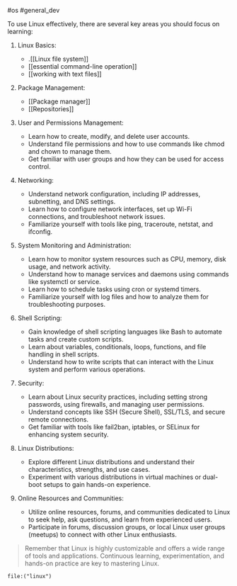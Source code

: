 #os #general_dev

To use Linux effectively, there are several key areas you should focus on learning:

1. Linux Basics:
    - .[[Linux file system]]
   - [[essential command-line operation]]
   - [[working with text files]]

2. Package Management:
   - [[Package manager]]
   - [[Repositories]]

3. User and Permissions Management:
   - Learn how to create, modify, and delete user accounts.
   - Understand file permissions and how to use commands like chmod and chown to manage them.
   - Get familiar with user groups and how they can be used for access control.

4. Networking:
   - Understand network configuration, including IP addresses, subnetting, and DNS settings.
   - Learn how to configure network interfaces, set up Wi-Fi connections, and troubleshoot network issues.
   - Familiarize yourself with tools like ping, traceroute, netstat, and ifconfig.

5. System Monitoring and Administration:
   - Learn how to monitor system resources such as CPU, memory, disk usage, and network activity.
   - Understand how to manage services and daemons using commands like systemctl or service.
   - Learn how to schedule tasks using cron or systemd timers.
   - Familiarize yourself with log files and how to analyze them for troubleshooting purposes.

6. Shell Scripting:
   - Gain knowledge of shell scripting languages like Bash to automate tasks and create custom scripts.
   - Learn about variables, conditionals, loops, functions, and file handling in shell scripts.
   - Understand how to write scripts that can interact with the Linux system and perform various operations.

7. Security:
   - Learn about Linux security practices, including setting strong passwords, using firewalls, and managing user permissions.
   - Understand concepts like SSH (Secure Shell), SSL/TLS, and secure remote connections.
   - Get familiar with tools like fail2ban, iptables, or SELinux for enhancing system security.

8. Linux Distributions:
   - Explore different Linux distributions and understand their characteristics, strengths, and use cases.
   - Experiment with various distributions in virtual machines or dual-boot setups to gain hands-on experience.

9. Online Resources and Communities:
   - Utilize online resources, forums, and communities dedicated to Linux to seek help, ask questions, and learn from experienced users.
   - Participate in forums, discussion groups, or local Linux user groups (meetups) to connect with other Linux enthusiasts.

>Remember that Linux is highly customizable and offers a wide range of tools and applications. Continuous learning, experimentation, and hands-on practice are key to mastering Linux.




```query
file:("linux")
```

